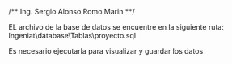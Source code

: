 /** Ing. Sergio Alonso Romo Marin **/

EL archivo de la base de datos se encuentre en la siguiente ruta:
	Ingeniat\database\Tablas\proyecto.sql

Es necesario ejecutarla para visualizar y guardar los datos